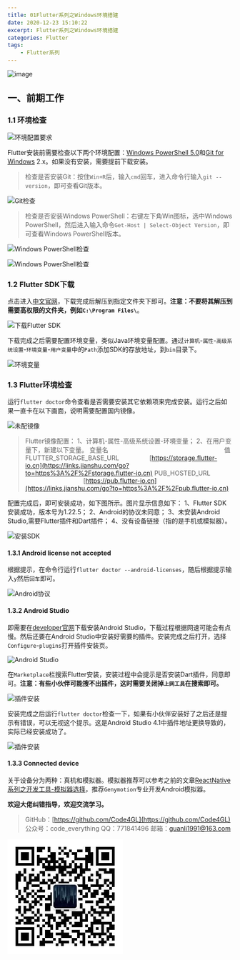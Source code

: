 ```yaml
---
title: 01Flutter系列之Windows环境搭建
date: 2020-12-23 15:10:22
excerpt: Flutter系列之Windows环境搭建
categories: Flutter
tags:
    - Flutter系列
---
```


![image](https://upload-images.jianshu.io/upload_images/18236822-921b445577766d10.png?imageMogr2/auto-orient/strip%7CimageView2/2/w/1240)

## 一、前期工作

### 1.1 环境检查

![环境配置要求](https://upload-images.jianshu.io/upload_images/18236822-f92aa1e881c14311.png?imageMogr2/auto-orient/strip%7CimageView2/2/w/1240)

Flutter安装前需要检查以下两个环境配置：[Windows PowerShell 5.0](https://docs.microsoft.com/en-us/powershell/scripting/install/installing-windows-powershell)和[Git for Windows](https://git-scm.com/download/win) 2.x。如果没有安装，需要提前下载安装。

> 检查是否安装Git：按住`Win+R`后，输入`cmd`回车，进入命令行输入`git --version`，即可查看Git版本。

![Git检查](https://upload-images.jianshu.io/upload_images/18236822-34232c9643d6cfe1.png?imageMogr2/auto-orient/strip%7CimageView2/2/w/1240)

> 检查是否安装Windows PowerShell：右键左下角Win图标，选中Windows PowerShell，然后进入输入命令`Get-Host | Select-Object Version`，即可查看Windows PowerShell版本。

![Windows PowerShell检查](https://upload-images.jianshu.io/upload_images/18236822-757f9459ba58f021.png?imageMogr2/auto-orient/strip%7CimageView2/2/w/1240)

![Windows PowerShell检查](https://upload-images.jianshu.io/upload_images/18236822-582e313ce2edc7ba.png?imageMogr2/auto-orient/strip%7CimageView2/2/w/1240)

### 1.2 Flutter SDK下载

点击进入[中文官网](https://flutter.cn/docs/get-started/install/windows)，下载完成后解压到指定文件夹下即可。**注意：不要将其解压到需要高权限的文件夹，例如`C:\Program Files\`**。

![下载Flutter SDK](https://upload-images.jianshu.io/upload_images/18236822-766d7fbaec7ded65.png?imageMogr2/auto-orient/strip%7CimageView2/2/w/1240)

下载完成之后需要配置环境变量，类似Java环境变量配置。通过`计算机`-`属性`-`高级系统设置`-`环境变量`-`用户变量`中的`Path`添加SDK的存放地址，到`bin`目录下。

![环境变量](https://upload-images.jianshu.io/upload_images/18236822-d9966332c911068f.png?imageMogr2/auto-orient/strip%7CimageView2/2/w/1240)

### 1.3 Flutter环境检查

运行`flutter doctor`命令查看是否需要安装其它依赖项来完成安装。运行之后如果一直卡在以下画面，说明需要配置国内镜像。

![未配镜像](https://upload-images.jianshu.io/upload_images/18236822-e2f6e2f3f3fa5653.jpg?imageMogr2/auto-orient/strip%7CimageView2/2/w/1240)

> Flutter镜像配置：
1、计算机-属性-高级系统设置-环境变量；
2、在用户变量下，新建以下变量。
变量名                         值
FLUTTER_STORAGE_BASE_URL         [https://storage.flutter-io.cn](https://links.jianshu.com/go?to=https%3A%2F%2Fstorage.flutter-io.cn)
PUB_HOSTED_URL              [https://pub.flutter-io.cn](https://links.jianshu.com/go?to=https%3A%2F%2Fpub.flutter-io.cn)

配置完成后，即可安装成功，如下图所示。图片显示信息如下：
1、Flutter SDK安装成功，版本号为1.22.5；
2、Android的协议未同意；
3、未安装Android Studio,需要Flutter插件和Dart插件；
4、没有设备链接（指的是手机或模拟器）。

![安装SDK](https://upload-images.jianshu.io/upload_images/18236822-0648a89b7499a182.png?imageMogr2/auto-orient/strip%7CimageView2/2/w/1240)

#### 1.3.1 Android license not accepted

根据提示，在命令行运行`flutter doctor --android-licenses`，随后根据提示输入`y`然后`回车`即可。

![Android协议](https://upload-images.jianshu.io/upload_images/18236822-04a2d8c211f92500.png?imageMogr2/auto-orient/strip%7CimageView2/2/w/1240)

#### 1.3.2 Android Studio

即需要在[developer官网](https://developer.android.google.cn/studio/)下载安装Android Studio，下载过程根据网速可能会有点慢。然后还要在Android Studio中安装好需要的插件。安装完成之后打开，选择`Configure`-`plugins`打开插件安装页。

![Android Studio](https://upload-images.jianshu.io/upload_images/18236822-736bd57c12973cde.png?imageMogr2/auto-orient/strip%7CimageView2/2/w/1240)

在`Marketplace`栏搜索Flutter安装，安装过程中会提示是否安装Dart插件，同意即可。**注意：有些小伙伴可能搜不出插件，这时需要关闭掉`上网工具`在搜索即可。**

![插件安装](https://upload-images.jianshu.io/upload_images/18236822-1a2d97fc4b5b66b6.png?imageMogr2/auto-orient/strip%7CimageView2/2/w/1240)

安装完成之后运行`flutter doctor`检查一下，如果有小伙伴安装好了之后还是提示有错误，可以无视这个提示。这是Android Studio 4.1中插件地址更换导致的，实际已经安装成功了。

![插件安装](https://upload-images.jianshu.io/upload_images/18236822-35b846b53b078f1d.png?imageMogr2/auto-orient/strip%7CimageView2/2/w/1240)

#### 1.3.3 Connected device

关于设备分为两种：真机和模拟器。模拟器推荐可以参考之前的文章[ReactNative系列之开发工具-模拟器选择](https://www.jianshu.com/p/c8b3c549d707)，推荐`Genymotion`专业开发Android模拟器。

**欢迎大佬纠错指导，欢迎交流学习。**

>GitHub：[https://github.com/Code4GL](https://github.com/Code4GL)
公众号：code_everything
QQ：771841496
邮箱：guanli1991@163.com

![code_everything](/images/code_everything.jpg)
